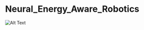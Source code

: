# Neural_Energy_Aware_Robotics
![Alt Text](https://drive.google.com/file/d/1tpNM8nlqupZRgd8PmbHbd-qXQmD0C0M1/view?usp=sharing)

